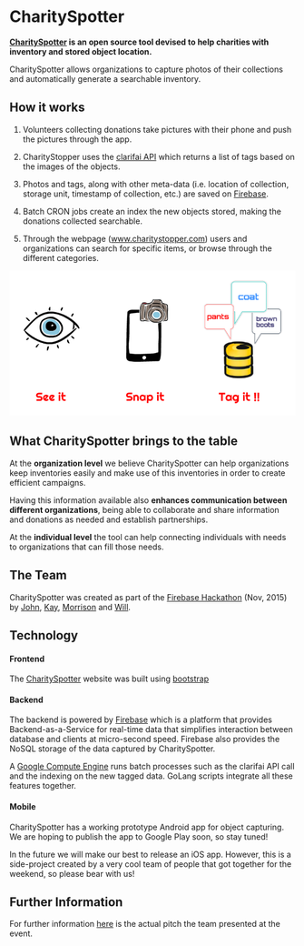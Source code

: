 # CharitySpotter

**[CharitySpotter](www.charitystopper.com) is an open source tool devised to help charities with inventory and stored object location.**

CharitySpotter allows organizations to capture photos of their collections and automatically generate a searchable inventory.


## How it works

1. Volunteers collecting donations take pictures with their phone and push the pictures through the app.

2. CharityStopper uses the [clarifai API](http://www.clarifai.com/) which returns a list of tags based on the images of the objects.

3. Photos and tags, along with other meta-data (i.e. location of collection, storage unit, timestamp of collection, etc.) are saved on [Firebase](www.firebase.com).

4. Batch CRON jobs create an index the new objects stored, making the donations collected searchable.

5. Through the webpage (www.charitystopper.com) users and organizations can search for specific items, or browse through the different categories.

![alt text][see-snap-tag]

## What CharitySpotter brings to the table

At the **organization level** we believe CharitySpotter can help organizations keep inventories easily and make use of this inventories in order to create efficient campaigns.

Having this information available also **enhances communication between different organizations**, being able to collaborate and share information and donations as needed and establish partnerships.

At the **individual level** the tool can help connecting individuals with needs to organizations that can fill those needs.


## The Team

CharitySpotter was created as part of the [Firebase Hackathon](https://firehack.splashthat.com/) (Nov, 2015) by [John](https://github.com/jborak), [Kay](https://github.com/igweckay), [Morrison](https://github.com/codeledger) and [Will](https://github.com/WillahScott).


## Technology

#### Frontend
The [CharitySpotter](www.charitystopper.com) website was built using [bootstrap](http://getbootstrap.com/)

#### Backend
The backend is powered by [Firebase](https://www.firebase.com/) which is a platform that provides Backend-as-a-Service for real-time data that simplifies interaction between database and clients at micro-second speed. Firebase also provides the NoSQL storage of the data captured by CharitySpotter.

A [Google Compute Engine](https://cloud.google.com/compute/) runs batch processes such as the clarifai API call and the indexing on the new tagged data. GoLang scripts integrate all these features together.

#### Mobile
CharitySpotter has a working prototype Android app for object capturing. We are hoping to publish the app to Google Play soon, so stay tuned!

In the future we will make our best to release an iOS app. However, this is a side-project created by a very cool team of people that got together for the weekend, so please bear with us!


## Further Information

For further information [here](http://prezi.com/yq6hak_mjexm/?utm_campaign=share&utm_medium=copy) is the actual pitch the team presented at the event. 



[see-snap-tag]: https://raw.githubusercontent.com/jborak/charityspotter/master/img/see-snap-tag.png "Easy as 1-2-3"

